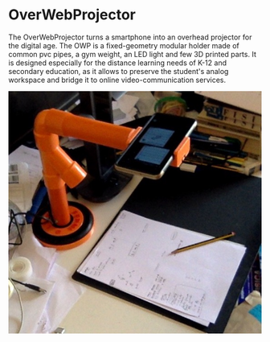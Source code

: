 # OverWebProjector
The OverWebProjector turns a smartphone into an overhead projector for the digital age. The OWP is a fixed-geometry modular holder made of common pvc pipes, a gym weight, an LED light and few 3D printed parts. It is designed especially for the distance learning needs of K-12 and secondary education, as it allows to preserve the student's analog workspace and bridge it to online video-communication services. 

![alt text](https://github.com/aprodi/OWP/blob/main/owp.jpg?raw=true)

